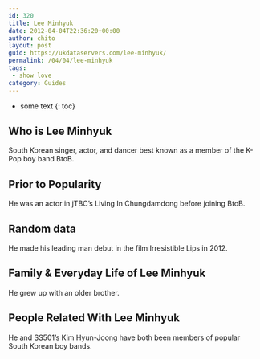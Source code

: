 ```yaml
---
id: 320
title: Lee Minhyuk
date: 2012-04-04T22:36:20+00:00
author: chito
layout: post
guid: https://ukdataservers.com/lee-minhyuk/
permalink: /04/04/lee-minhyuk
tags:
 - show love
category: Guides
---
```


* some text
{: toc}


## Who is  Lee Minhyuk
                  
                  
                  
South Korean singer, actor, and dancer best known as a member of the K-Pop boy band BtoB. 
                  
                
                
                
## Prior to Popularity 
                  
                  
                  
He was an actor in jTBC&#8217;s Living In Chungdamdong before joining BtoB. 
                  
                
                
                
## Random data 
                  
                  
                  
He made his leading man debut in the film Irresistible Lips in 2012.
                  
                
                
                
## Family & Everyday Life of Lee Minhyuk
                  
                  
                  
He grew up with an older brother.
                  
                
                
                
## People Related With  Lee Minhyuk
                  
                  
                  
He and SS501&#8217;s Kim Hyun-Joong have both been members of popular South Korean boy bands.
                  
                
              
            
          
          
          
    
    
  
